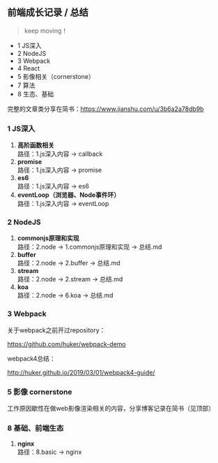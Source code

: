 ## 前端成长记录 / 总结

> keep moving！

- 1 JS深入
- 2 NodeJS
- 3 Webpack
- 4 React
- 5 影像相关（cornerstone）
- 7 算法
- 8 生态、基础

完整的文章类分享在简书：https://www.jianshu.com/u/3b6a2a78db9b

### 1 JS深入

1. **高阶函数相关**  
   路径：1.js深入内容 -> callback
2. **promise**  
   路径：1.js深入内容 -> promise
3. **es6**  
   路径：1.js深入内容 -> es6
4. **eventLoop（浏览器、Node事件环）**  
   路径：1.js深入内容 -> eventLoop

### 2 NodeJS

1. **commonjs原理和实现**   
   路径：2.node -> 1.commonjs原理和实现 -> 总结.md
2. **buffer**   
   路径：2.node -> 2.buffer -> 总结.md
3. **stream**  
   路径：2.node -> 2.stream -> 总结.md
4. **koa**  
   路径：2.node -> 6.koa -> 总结.md

### 3 Webpack

关于webpack之前开过repository：

https://github.com/huker/webpack-demo

webpack4总结：

http://huker.github.io/2019/03/01/webpack4-guide/

### 5 影像 cornerstone

工作原因歇性在做web影像渲染相关的内容，分享博客记录在简书（见顶部）

### 8 基础、前端生态

1. **nginx**  
   路径：8.basic -> nginx
